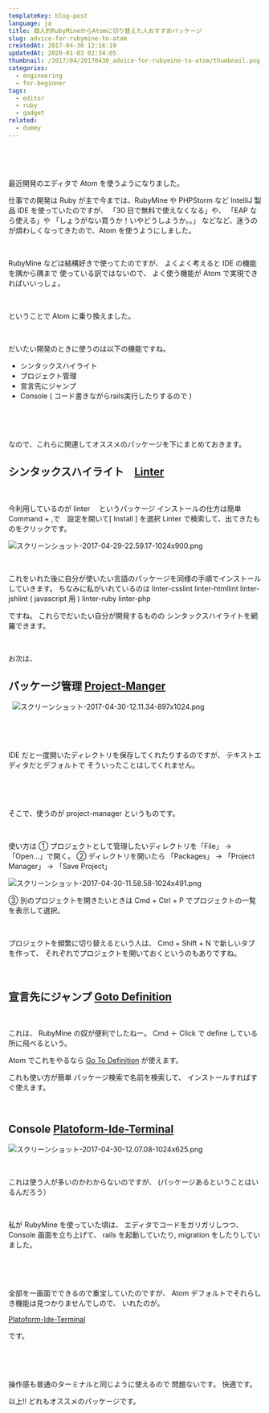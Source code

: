 ```yaml
---
templateKey: blog-post
language: ja
title: 個人的RubyMineからAtomに切り替えた人おすすめパッケージ
slug: advice-for-rubymine-to-atom
createdAt: 2017-04-30 12:16:19
updatedAt: 2020-01-03 02:34:05
thumbnail: /2017/04/20170430_advice-for-rubymine-to-atom/thumbnail.png
categories:
  - engineering
  - for-beginner
tags:
  - editor
  - ruby
  - gadget
related:
  - dummy
---
```


&nbsp;

&nbsp;

最近開発のエディタで Atom を使うようになりました。

<div class="adsense-double-rect"></div>

仕事での開発は Ruby が主で今までは、RubyMine や PHPStorm など
IntelliJ 製品 IDE を使っていたのですが、
「30 日で無料で使えなくなる」や、
「EAP なら使える」や
「しょうがない買うか！いやどうしようか。。」
などなど、迷うのが煩わしくなってきたので、Atom を使うようにしました。

&nbsp;

RubyMine などは結構好きで使ってたのですが、
よくよく考えると IDE の機能を隅から隅まで
使っている訳ではないので、
よく使う機能が Atom で実現できればいいっしょ。

&nbsp;

ということで Atom に乗り換えました。

&nbsp;

だいたい開発のときに使うのは以下の機能ですね。

<ul class="cool-list">
 	<li>
シンタックスハイライト
</li>
 	<li>
プロジェクト管理
</li>
 	<li>
宣言先にジャンプ
</li>
 	<li>
Console ( コード書きながらrails実行したりするので )
</li>
</ul>
&nbsp;

&nbsp;

なので、これらに関連してオススメのパッケージを下にまとめておきます。

<h2 class="chapter">シンタックスハイライト　<a href="https://atom.io/packages/linter">Linter</a></h2>
&nbsp;

今利用しているのが linter 　というパッケージ
インストールの仕方は簡単 Command + ,で　設定を開いて[ Install ] を選択
Linter で検索して、出てきたものをクリックです。

<img class="post-image almost-width" src="https://statics.ver-1-0.xyz/uploads/2017/04/20170430_advice-for-rubymine-to-atom/スクリーンショット-2017-04-29-22.59.17-1024x900.png" alt="スクリーンショット-2017-04-29-22.59.17-1024x900.png"/>

&nbsp;

これをいれた後に自分が使いたい言語のパッケージを同様の手順でインストールしていきます。
ちなみに私がいれているのは
linter-csslint
linter-htmllint
linter-jshlint ( javascript 用 )
linter-ruby
linter-php

ですね。
これらでだいたい自分が開発するものの
シンタックスハイライトを網羅できます。

&nbsp;

お次は、

<h2></h2>
<h2 class="chapter">パッケージ管理 <a href="https://atom.io/packages/project-manager">Project-Manger</a></h2>
&nbsp;

<img class="post-image almost-width" src="https://statics.ver-1-0.xyz/uploads/2017/04/20170430_advice-for-rubymine-to-atom/スクリーンショット-2017-04-30-12.11.34-897x1024.png" alt="スクリーンショット-2017-04-30-12.11.34-897x1024.png"/>

&nbsp;

&nbsp;

IDE だと一度開いたディレクトリを保存してくれたりするのですが、
テキストエディタだとデフォルトで
そういったことはしてくれません。

&nbsp;

&nbsp;

そこで、使うのが
project-manager というものです。

&nbsp;

使い方は
① プロジェクトとして管理したいディレクトリを「File」 -> 「Open...」で開く。
② ディレクトリを開いたら
「Packages」 -> 「Project Manager」 -> 「Save Project」

<img class="post-image almost-width" src="https://statics.ver-1-0.xyz/uploads/2017/04/20170430_advice-for-rubymine-to-atom/スクリーンショット-2017-04-30-11.58.58-1024x491.png" alt="スクリーンショット-2017-04-30-11.58.58-1024x491.png"/>

③ 別のプロジェクトを開きたいときは Cmd + Ctrl + P
でプロジェクトの一覧を表示して選択。

&nbsp;

プロジェクトを頻繁に切り替えるという人は、
Cmd + Shift + N で新しいタブを作って、
それぞれでプロジェクトを開いておくというのもありですね。

&nbsp;

<h2 class="chapter">宣言先にジャンプ <a href="https://atom.io/packages/goto-definition">Goto Definition</a></h2>
&nbsp;

これは、
RubyMine の奴が便利でしたねー。
Cmd ＋ Click で define している所に飛べるという。

Atom でこれをやるなら
<a href="https://atom.io/packages/goto-definition">Go To Definition</a>
が使えます。

これも使い方が簡単 パッケージ検索で名前を検索して、
インストールすればすぐ使えます。

&nbsp;

<h2 class="chapter">Console <a href="https://atom.io/packages/platformio-ide-terminal">Platoform-Ide-Terminal</a></h2>
<img class="post-image almost-width" src="https://statics.ver-1-0.xyz/uploads/2017/04/20170430_advice-for-rubymine-to-atom/スクリーンショット-2017-04-30-12.07.08-1024x625.png" alt="スクリーンショット-2017-04-30-12.07.08-1024x625.png"/>

&nbsp;

これは使う人が多いのかわからないのですが、
(パッケージあるということはいるんだろう）

&nbsp;

私が RubyMine を使っていた頃は、
エディタでコードをガリガリしつつ、
Console 画面を立ち上げて、
rails を起動していたり,
migration をしたりしていました。

&nbsp;

&nbsp;

全部を一画面でできるので重宝していたのですが、
Atom デフォルトでそれらしき機能は見つかりませんでしので、
いれたのが。

<a href="https://atom.io/packages/platformio-ide-terminal">Platoform-Ide-Terminal</a>

です。

&nbsp;

&nbsp;

操作感も普通のターミナルと同じように使えるので
問題ないです。
快適です。

以上!!
どれもオススメのパッケージです。

<div class="adsense-double-rect"></div>
